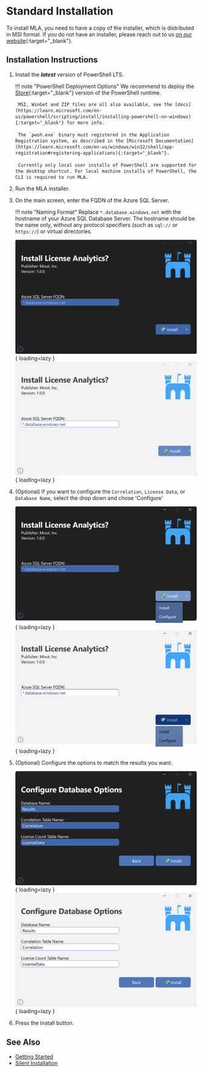 # Standard Installation

To install MLA, you need to have a copy of the installer, which is distributed in MSI format.
If you do not have an installer, please reach out to us [on our website](https://mootinc.com/contact/){:target="_blank"}.

## Installation Instructions

1. Install the ***latest*** version of PowerShell LTS.

    !!! note "PowerShell Deployment Options"
        We recommend to deploy the [Store](https://www.microsoft.com/store/apps/9MZ1SNWT0N5D){:target="_blank"} version of the PowerShell runtime.

        MSI, WinGet and ZIP files are all also available, see the [docs](https://learn.microsoft.com/en-us/powershell/scripting/install/installing-powershell-on-windows){:target="_blank"} for more info.

        The `pwsh.exe` binary must registered in the Application Registration system, as described in the [Microsoft Documentation](https://learn.microsoft.com/en-us/windows/win32/shell/app-registration#registering-applications){:target="_blank"}.

        Currently only local user installs of PowerShell are supported for the desktop shortcut. For local machine installs of PowerShell, the CLI is required to run MLA.

2. Run the MLA installer.

3. On the main screen, enter the FQDN of the Azure SQL Server.

    !!! note "Naming Format"
        Replace `*.database.windows.net` with the hostname of your Azure SQL Database Server. The hostname should be the name only, without any protocol specifiers (such as `sql://` or `https://`) or virtual directories.

    ![Screenshot of the installer's main screen.](../assets/images/screenshots/Installer-Dark.png#only-dark){ loading=lazy }
    ![Screenshot of the installer's main screen.](../assets/images/screenshots/Installer-Light.png#only-light){ loading=lazy }

4. (Optional) If you want to configure the `Correlation`, `License Data`, or `Database Name`, select the drop down and chose 'Configure'

    ![Screenshot of the installer's main screen with the dropdown menu visible.](../assets/images/screenshots/Dropdown-Dark.png#only-dark){ loading=lazy }
    ![Screenshot of the installer's main screen with the dropdown menu visible.](../assets/images/screenshots/Dropdown-Light.png#only-light){ loading=lazy }

5. (Optional) Configure the options to match the results you want.

    ![Screenshot of the installer's optional configuration screen.](../assets/images/screenshots/AdvancedConfig-Dark.png#only-dark){ loading=lazy }
    ![Screenshot of the installer's optional configuration screen.](../assets/images/screenshots/AdvancedConfig-Light.png#only-light){ loading=lazy }

6. Press the Install button.

## See Also

- [Getting Started](../Getting-Started.md)
- [Silent Installation](Silent-Installation.md)
